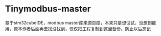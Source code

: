 # Tinymodbus-master
基于stm32cubeIDE，modbus master库来源百度，本来只是想试试，没想到能用，原本作者后面再去找没找到，仅仅把工程复制到这里备份，防止以后忘记
